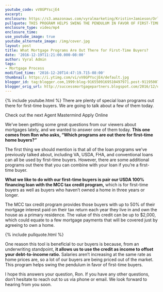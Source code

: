 ```yaml
---
youtube_code: vV8GPYscjE4
excerpt:
enclosure: https://s3.amazonaws.com/vyralmarketing/Kristin+Jamieson/Orlando+Mortgages-+Programs+for+First-Time+Home+Buyers.mp4
pullquote: THIS PROGRAM HELPS SWING THE PENDULUM IN FAVOR OF FIRST-TIME BUYERS.
enclosure_type: video/mp4
enclosure_time:
use_youtube_image: true
youtube_alternate_image: /img/cover.jpg
layout: post
title: What Mortgage Programs Are Out There for First-Time Buyers?
date: '2016-12-19T11:21:00.000-08:00'
author: Vyral Admin
tags:
- Mortgage Process
modified_time: '2016-12-20T14:47:19.715-08:00'
thumbnail: https://i.ytimg.com/vi/vV8GPYscjE4/default.jpg
blogger_id: tag:blogger.com,1999:blog-9165509169510497971.post-911950078941238548
blogger_orig_url: http://successmortgagepartners.blogspot.com/2016/12/orlando-mortgages-programs-for-first.html
---
```

{% include youtube.html %}
There are plenty of special loan programs out there for first-time buyers. We are going to talk about a few of them today.

Check out the next Agent Mastermind
Apply Online

We’ve been getting some great questions from our viewers about mortgages lately, and we wanted to answer one of them today. **This one comes from Ron who asks, “Which programs are out there for first-time home buyers?”**

 The first thing we should mention is that all of the loan programs we’ve previously talked about, including VA, USDA, FHA, and conventional loans can all be used by first-time buyers. However, there are some additional programs out there that you can combine with your loan if you’re a first-time buyer.

 **What we like to do with our first-time buyers is pair our USDA 100% financing loan with the MCC tax credit program,** which is for first-time buyers as well as buyers who haven’t owned a home in three years or longer.

 The MCC tax credit program provides those buyers with up to 50% of their mortgage interest paid on their tax return each year they live in and own the house as a primary residence. The value of this credit can be up to $2,000, which could equate to a few mortgage payments that will be covered just by agreeing to own a home.

{% include pullquote.html %}

 One reason this tool is beneficial to our buyers is because, from an underwriting standpoint, **it allows us to use the credit as income to offset your debt-to-income ratio.** Salaries aren’t increasing at the same rate as home prices are, so a lot of our buyers are being priced out of the market. This program helps swing the pendulum in favor of first-time buyers.

 I hope this answers your question, Ron. If you have any other questions, don’t hesitate to reach out to us via phone or email. We look forward to hearing from you soon.
